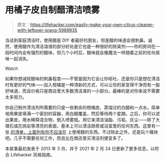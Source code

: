 # 用橘子皮自制醋清洁喷雾

> 原文：<https://lifehacker.com/easily-make-your-own-citrus-cleaner-with-leftover-orang-5989935>

当谈到家庭清洁时，使用醋是 DIY 者最好的朋友，但是醋的味道会很刺鼻。诚然，使用醋作为清洁溶液的部分好处是它也是一种很好的除臭剂——你的房间在一段时间内会有强烈的醋味，但几个小时后，醋味就会像魔法一样随着之前的任何臭味一起消失。

Watch

如果你想减轻醋味的刺鼻程度——不管是因为它会让你呕吐，还是你只是想在清洁时有更好的气味——加入柑橘是一种清新的方式，可以让你的家变得干净而有一股好味道，而且价格只是商店里大多数清洁液的一小部分。最棒的是对你来说不需要太多努力。

你自己制作清洁剂所需要的只是一些剩余的柑橘皮、蒸馏过的白醋和一点水。简单地用果皮填满一个密封的容器，用白醋覆盖，然后等待两个星期。之后，你可以滤出果皮，用水稀释混合物，倒入喷雾瓶。用它来清洁油脂、污垢、灰尘——除了大理石或花岗岩等漂亮的表面，基本上可以清洁厨房或浴室里的任何东西。这里有一张 [的清单，上面列有你不应该在](https://www.consumerreports.org/cleaning/things-you-should-never-clean-with-vinegar-distilled-white-vinegar/) 上使用醋的东西，不过除此之外，还是玩个痛快吧。几乎不需要任何工作，而且比在商店里买清洁剂便宜多了。

本故事最初发表于 2013 年 3 月，并于 2021 年 2 月 24 日更新了更多信息，以符合 Lifehacker 风格指南。